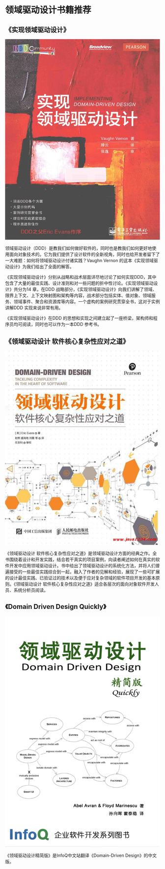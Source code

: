 # 领域驱动设计书籍推荐

## 《实现领域驱动设计》

![实现领域驱动设计](01.jpg ':size=350x500')

领域驱动设计（DDD）是教我们如何做好软件的，同时也是教我们如何更好地使用面向对象技术的。它为我们提供了设计软件的全新视角，同时也给开发者留下了一大难题：如何将领域驱动设计付诸实践？Vaughn Vernon 的这本《实现领域驱动设计》为我们给出了全面的解答。

《实现领域驱动设计》分别从战略和战术层面详尽地讨论了如何实现DDD，其中包含了大量的最佳实践、设计准则和对一些问题的折中性讨论。《实现领域驱动设计》共分为14 章，在DDD 战略部分，《实现领域驱动设计》向我们讲解了领域、限界上下文、上下文映射图和架构等内容，战术部分包括实体、值对象、领域服务、领域事件、聚合和资源库等内容。一个虚构的案例研究贯穿全书，这对于实例讲解DDD 实现来说非常有用。

《实现领域驱动设计》在DDD 的思想和实现之间建立起了一座桥梁，架构师和程序员均可阅读，同时也可以作为一本DDD 参考书。

## 《领域驱动设计 软件核心复杂性应对之道》

![领域驱动设计 软件核心复杂性应对之道](02.jpg ':size=350x500')

《领域驱动设计 软件核心复杂性应对之道》是领域驱动设计方面的经典之作。全书围绕着设计和开发实践，结合若干真实的项目案例，向读者阐述如何在真实的软件开发中应用领域驱动设计。书中给出了领域驱动设计的系统化方法，并将人们普遍接受的一些最佳实践综合到一起，融入了作者的见解和经验，展现了一些可扩展的设计最佳实践、已验证过的技术以及便于应对复杂领域的软件项目开发的基本原则。《领域驱动设计 软件核心复杂性应对之道》适合各层次的面向对象软件开发人员、系统分析员阅读。

## 《Domain Driven Design Quickly》

![DDD Quickly](03.png ':size=350x500')

《领域驱动设计精简版》是InfoQ中文站翻译《Domain-Driven Design》的中文版。